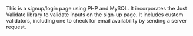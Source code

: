 This is a signup/login page using PHP and MySQL. It incorporates the Just Validate library to validate inputs on the sign-up page. It includes custom validators, including one to check for email availability by sending a server request.
